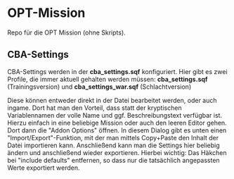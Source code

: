 ﻿# OPT-Mission
Repo für die OPT Mission (ohne Skripts).

## CBA-Settings

CBA-Settings werden in der **cba_settings.sqf** konfiguriert.
Hier gibt es zwei Profile, die immer aktuell gehalten werden müssen:
**cba_settings.sqf** (Trainingsversion) und
**cba_settings_war.sqf** (Schlachtversion)

Diese können entweder direkt in der Datei bearbeitet werden, oder auch ingame. Dort hat man den Vorteil, dass statt der kryptischen Variablennamen der volle Name und ggf. Beschreibungstext verfügbar ist. Hierzu einfach in eine beliebige Mission oder auch den leeren Editor gehen. Dort dann die "Addon Options" öffnen. In diesem Dialog gibt es unten einen "Import/Export"-Funktion, mit der man mittels Copy+Paste den Inhalt der Datei importieren kann. Anschließend kann man die Settings hier beliebig ändern und anschließend wieder exportieren. Hierbei wichtig: Das Häkchen bei "include defaults" entfernen, so dass nur die tatsächlich angepassten Werte exportiert werden.
